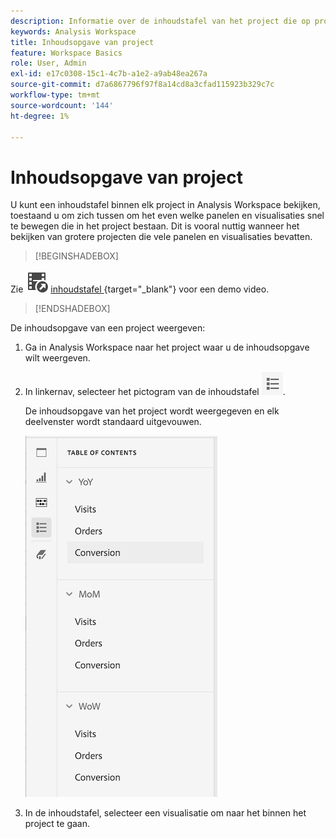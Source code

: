 ```yaml
---
description: Informatie over de inhoudstafel van het project die op projecten beschikbaar is
keywords: Analysis Workspace
title: Inhoudsopgave van project
feature: Workspace Basics
role: User, Admin
exl-id: e17c0308-15c1-4c7b-a1e2-a9ab48ea267a
source-git-commit: d7a6867796f97f8a14cd8a3cfad115923b329c7c
workflow-type: tm+mt
source-wordcount: '144'
ht-degree: 1%

---
```


# Inhoudsopgave van project

U kunt een inhoudstafel binnen elk project in Analysis Workspace bekijken, toestaand u om zich tussen om het even welke panelen en visualisaties snel te bewegen die in het project bestaan. Dit is vooral nuttig wanneer het bekijken van grotere projecten die vele panelen en visualisaties bevatten.

>[!BEGINSHADEBOX]

Zie ![ VideoCheckedOut ](/help/assets/icons/VideoCheckedOut.svg) [ inhoudstafel ](https://video.tv.adobe.com/v/26990?quality=12&learn=on){target="_blank"} voor een demo video.

>[!ENDSHADEBOX]



De inhoudsopgave van een project weergeven:

1. Ga in Analysis Workspace naar het project waar u de inhoudsopgave wilt weergeven.

1. In linkernav, selecteer het pictogram van de inhoudstafel ![ toc ](assets/toc-icon.png).

   De inhoudsopgave van het project wordt weergegeven en elk deelvenster wordt standaard uitgevouwen.

   ![ Uitgebreide TOC van het Project ](assets/project-toc-expanded.png)

1. In de inhoudstafel, selecteer een visualisatie om naar het binnen het project te gaan.

